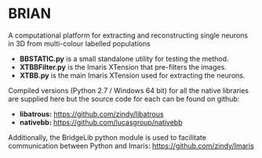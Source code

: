 # BRIAN
A computational platform for extracting and reconstructing single neurons in 3D from multi-colour labelled populations

* **BBSTATIC.py** is a small standalone utility for testing the method.
* **XTBBFilter.py** is the Imaris XTension that pre-filters the images.
* **XTBB.py** is the main Imaris XTension used for extracting the neurons.

Compiled versions (Python 2.7 / Windows 64 bit) for all the native libraries are supplied here but the source code for each can be found on github:
* **libatrous:** https://github.com/zindy/libatrous
* **nativebb:** https://github.com/lucasgroup/nativebb

Additionally, the BridgeLib python module is used to facilitate communication between Python and Imaris: https://github.com/zindy/Imaris
